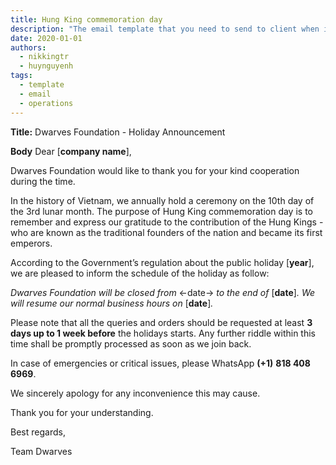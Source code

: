 ```yaml
---
title: Hung King commemoration day
description: "The email template that you need to send to client when it's near holiday to announce about the absence."
date: 2020-01-01
authors:
  - nikkingtr
  - huynguyenh
tags:
  - template
  - email
  - operations
---
```


**Title:** Dwarves Foundation - Holiday Announcement

**Body**
Dear [**company name**],

Dwarves Foundation would like to thank you for your kind cooperation during the time.

In the history of Vietnam, we annually hold a ceremony on the 10th day of the 3rd lunar month. The purpose of Hung King commemoration day is to remember and express our gratitude to the contribution of the Hung Kings - who are known as the traditional founders of the nation and became its first emperors.

According to the Government’s regulation about the public holiday [**year**], we are pleased to inform the schedule of the holiday as follow:

_Dwarves Foundation will be closed from_ <-date-> _to the end of_ [**date**]_. We will resume our normal business hours on_ [**date**]_._

Please note that all the queries and orders should be requested at least **3 days up to 1 week before** the holidays starts. Any further riddle within this time shall be promptly processed as soon as we join back.

In case of emergencies or critical issues, please WhatsApp **(+1)** **818 408 6969**.

We sincerely apology for any inconvenience this may cause.

Thank you for your understanding.

Best regards,

Team Dwarves
